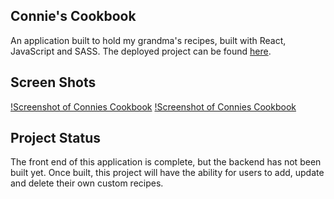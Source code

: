 ## Connie's Cookbook
An application built to hold my grandma's recipes, built with React, JavaScript and SASS. The deployed project can be found [here](https://connies-cookbook.vercel.app/). 

## Screen Shots
[!Screenshot of Connies Cookbook](https://live.staticflickr.com/65535/50707110421_e40e589d4f_n.jpg)
[!Screenshot of Connies Cookbook](https://live.staticflickr.com/65535/50707110596_5dd2621179_n.jpg)

## Project Status
The front end of this application is complete, but the backend has not been built yet. Once built, this project will have the ability for users to add, update and delete their own custom recipes.
